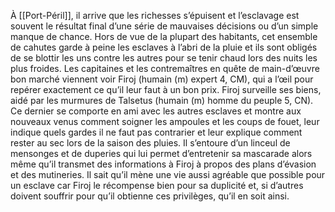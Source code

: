 À [[Port-Péril]], il arrive que les richesses s’épuisent et l’esclavage est souvent le résultat final d’une série de mauvaises décisions ou d’un simple manque de chance.
Hors de vue de la plupart des habitants, cet ensemble de cahutes garde à peine les esclaves à l’abri de la pluie et ils sont obligés de se blottir les uns contre les autres pour se tenir chaud lors des nuits les plus froides.
Les capitaines et les contremaîtres en quête de main-d’œuvre bon marché viennent voir Firoj (humain (m) expert 4, CM), qui a l’œil pour repérer exactement ce qu’il leur faut à un bon prix. Firoj surveille ses biens, aidé par les murmures de Talsetus (humain (m) homme du peuple 5, CN). Ce dernier se comporte en ami avec les autres esclaves et montre aux nouveaux venus comment soigner les ampoules et les coups de fouet, leur indique quels gardes il ne faut pas contrarier et leur explique comment rester au sec lors de la saison des pluies. Il s’entoure d’un linceul de mensonges et de duperies qui lui permet d’entretenir sa mascarade alors même qu’il transmet des informations à Firoj à propos des plans d’évasion et des mutineries. Il sait qu’il mène une vie aussi agréable que possible pour un esclave car Firoj le récompense bien pour sa duplicité et, si d’autres doivent souffrir pour qu’il obtienne ces privilèges, qu’il en soit ainsi.